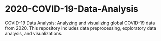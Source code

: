 # 2020-COVID-19-Data-Analysis
COVID-19 Data Analysis: Analyzing and visualizing global COVID-19 data from 2020. This repository includes data preprocessing, exploratory data analysis, and visualizations.
